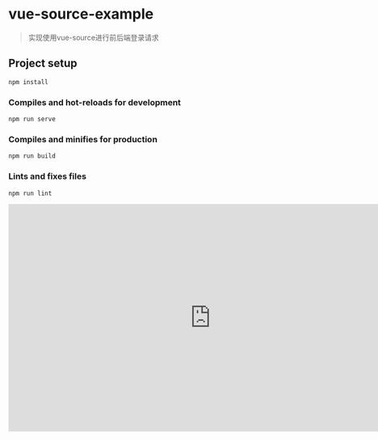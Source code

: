 # vue-source-example
> 实现使用vue-source进行前后端登录请求
## Project setup
```
npm install
```

### Compiles and hot-reloads for development
```
npm run serve
```

### Compiles and minifies for production
```
npm run build
```

### Lints and fixes files
```
npm run lint
```

<iframe 
    width="800" 
    height="450" 
    src="https://github.com/love-mh-forever/vue-examples/vue-source-example/vue.mov"
    frameborder="0" 
    allowfullscreen>
</iframe>